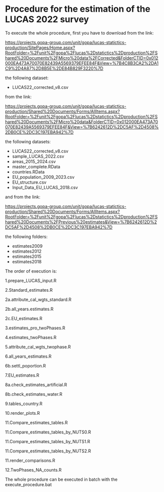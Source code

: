 # Procedure for the estimation of the LUCAS 2022 survey

To execute the whole procedure, first you have to download from the link:

https://projects.gopa-group.com/unit/gopa/lucas-statictics-production/SitePages/Home.aspx?RootFolder=%2Funit%2Fgopa%2Flucas%2Dstatictics%2Dproduction%2FShared%20Documents%2FMicro%20data%2FCorrected&FolderCTID=0x012000EA473A70070E82439A5569379EFEE84F&View=%7B4C8B3CA2%2DA1C9%2D4A87%2D8B5E%2DE84B829F3220%7D

the following dataset:

- LUCAS22_corrected_v8.csv

from the link:

https://projects.gopa-group.com/unit/gopa/lucas-statictics-production/Shared%20Documents/Forms/AllItems.aspx?RootFolder=%2Funit%2Fgopa%2Flucas%2Dstatictics%2Dproduction%2FShared%20Documents%2FMicro%20data&FolderCTID=0x012000EA473A70070E82439A5569379EFEE84F&View=%7B6242612D%2DC5AF%2D4508%2DB0CE%2DC3C197EBA942%7D

the following datasets:

- LUCAS22_corrected_v8.csv
- sample_LUCAS_2022.csv
- areas_2015_2024.csv
- master_complete.RData
- countries.RData
- EU_population_2009_2023.csv
- EU_structure.csv
- Input_Data_EU_LUCAS_2018.csv


and from the link:

https://projects.gopa-group.com/unit/gopa/lucas-statictics-production/Shared%20Documents/Forms/AllItems.aspx?RootFolder=%2Funit%2Fgopa%2Flucas%2Dstatictics%2Dproduction%2FShared%20Documents%2FPrevious%20estimates&View=%7B6242612D%2DC5AF%2D4508%2DB0CE%2DC3C197EBA942%7D

the following folders:

- estimates2009
- estimates2012
- estimates2015
- estimates2018

The order of execution is:

1.prepare_LUCAS_input.R

2.Standard_estimates.R

2a.attribute_cal_wgts_standard.R

2b.all_years.estimates.R

2c.EU_estimates.R

3.estimates_pro_twoPhases.R

4.estimates_twoPhases.R

5.attribute_cal_wgts_twophase.R

6.all_years_estimates.R

6b.settl_poportion.R

7.EU_estimates.R

8a.check_estimates_artificial.R

8b.check_estimates_water.R

9.tables_country.R

10.render_plots.R

11.Compare_estimates_tables.R

11.Compare_estimates_tables_by_NUTS0.R

11.Compare_estimates_tables_by_NUTS1.R

11.Compare_estimates_tables_by_NUTS2.R

11.render_comparisons.R

12.TwoPhases_NA_counts.R

The whole procedure can be executed in batch with the execute_procedure.bat
